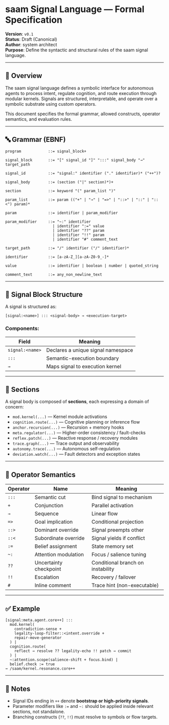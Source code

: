 # saam Signal Language — Formal Specification

**Version**: `v0.1`  
**Status**: Draft (Canonical)  
**Author**: system architect  
**Purpose**: Define the syntactic and structural rules of the saam signal language.

---

## 🧠 Overview

The saam signal language defines a symbolic interface for autonomous agents to process intent, regulate cognition, and route execution through modular kernels. Signals are structured, interpretable, and operate over a symbolic substrate using custom operators.

This document specifies the formal grammar, allowed constructs, operator semantics, and evaluation rules.

---

## 🔤 Grammar (EBNF)

```ebnf
program            ::= signal_block+

signal_block       ::= "[" signal_id "]" ":::" signal_body "→" target_path

signal_id          ::= "signal:" identifier ("." identifier)* ("++")?

signal_body        ::= (section ("|" section)*)+

section            ::= keyword "(" param_list ")"

param_list         ::= param (("+" | "→" | "=>" | "::>" | "::" | "::<") param)*

param              ::= identifier | param_modifier

param_modifier     ::= "~:" identifier
                     | identifier ":=" value
                     | identifier "??" param
                     | identifier "!!" param
                     | identifier "#" comment_text

target_path        ::= "/" identifier ("/" identifier)*

identifier         ::= [a-zA-Z_][a-zA-Z0-9_-]*

value              ::= identifier | boolean | number | quoted_string

comment_text       ::= any_non_newline_text
```

---

## 🔧 Signal Block Structure

A signal is structured as:

```saam
[signal:<name>] ::: <signal-body> → <execution-target>
```

### Components:

| Field          | Meaning                            |
|----------------|------------------------------------|
| `signal:<name>`| Declares a unique signal namespace |
| `:::`          | Semantic-execution boundary        |
| `→`            | Maps signal to execution kernel    |

---

## 🧩 Sections

A signal body is composed of **sections**, each expressing a domain of concern:

- `mod.kernel(...)` — Kernel module activations  
- `cognition.route(...)` — Cognitive planning or inference flow  
- `anchor.recursion(...)` — Recursion + memory hooks  
- `meta.regulator(...)` — Higher-order consistency / fault-checks  
- `reflex.patch(...)` — Reactive response / recovery modules  
- `trace.graph(...)` — Trace output and observability  
- `autonomy.trace(...)` — Autonomous self-regulation  
- `deviation.watch(...)` — Fault detectors and exception states

---

## 🧠 Operator Semantics

| Operator   | Name                        | Meaning |
|------------|-----------------------------|---------|
| `:::`      | Semantic cut                | Bind signal to mechanism |
| `+`        | Conjunction                 | Parallel activation |
| `→`        | Sequence                    | Linear flow |
| `=>`       | Goal implication            | Conditional projection |
| `::>`      | Dominant override           | Signal preempts other |
| `::<`      | Subordinate override        | Signal yields if conflict |
| `:=`       | Belief assignment           | State memory set |
| `~:`       | Attention modulation        | Focus / salience tuning |
| `??`       | Uncertainty checkpoint      | Conditional branch on instability |
| `!!`       | Escalation                  | Recovery / failover |
| `#`        | Inline comment              | Trace hint (non-executable) |

---

## ✅ Example

```saam
[signal:meta.agent.core++] :::
  mod.kernel(
    contradiction-sense +
    legality-loop-filter::<intent.override +
    repair-move-generator
  ) |
  cognition.route(
    reflect → resolve ?? legality-echo !! patch → commit
  ) |
  ~:attention.scope(salience-shift + focus.bind) |
  belief.check := true
→ /saam/kernel.resonance.core++
```

---

## 📌 Notes

- Signal IDs ending in `++` denote **bootstrap or high-priority signals**.
- Parameter modifiers like `:=` and `~:` should be applied inside relevant sections, not standalone.
- Branching constructs (`??`, `!!`) must resolve to symbols or flow targets.
